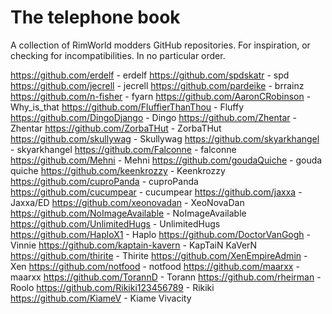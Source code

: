 # The telephone book

A collection of RimWorld modders GitHub repositories. For inspiration, or checking for incompatibilities. In no particular order.

https://github.com/erdelf - erdelf
https://github.com/spdskatr - spd
https://github.com/jecrell - jecrell
https://github.com/pardeike - brrainz
https://github.com/n-fisher - fyarn
https://github.com/AaronCRobinson - Why_is_that
https://github.com/FluffierThanThou - Fluffy
https://github.com/DingoDjango - Dingo
https://github.com/Zhentar - Zhentar
https://github.com/ZorbaTHut - ZorbaTHut
https://github.com/skullywag - Skullywag
https://github.com/skyarkhangel - skyarkhangel
https://github.com/Falconne - falconne
https://github.com/Mehni - Mehni
https://github.com/goudaQuiche  - gouda quiche
https://github.com/keenkrozzy - Keenkrozzy
https://github.com/cuproPanda - cuproPanda
https://github.com/cucumpear - cucumpear
https://github.com/jaxxa - Jaxxa/ED
https://github.com/xeonovadan - XeoNovaDan
https://github.com/NoImageAvailable - NoImageAvailable
https://github.com/UnlimitedHugs - UnlimitedHugs
https://github.com/HaploX1 - Haplo
https://github.com/DoctorVanGogh - Vinnie
https://github.com/kaptain-kavern - KapTaiN KaVerN
https://github.com/thirite - Thirite
https://github.com/XenEmpireAdmin - Xen
https://github.com/notfood - notfood
https://github.com/maarxx - maarxx
https://github.com/TorannD - Torann
https://github.com/rheirman - Roolo
https://github.com/Rikiki123456789 - Rikiki
https://github.com/KiameV - Kiame Vivacity
